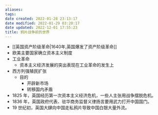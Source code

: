 ```yaml
---
aliases: 
tags: 
date created: 2022-01-28 23:13:17
date modified: 2022-01-29 03:20:17
date updated: 2022-12-01 17:55:23
title: 鸦片战争前的世界
---
```



- [[英国资产阶级革命|1640年,英国爆发了资产阶级革命]]
- 欧美主要国家确立资本主义制度
- 工业革命
  - 资本主义经济发展的突出表现在工业革命的发生上
- 西方列强殖民扩张
  - 目的
    - 开辟新市场
    - 转移国内矛盾
- 1825 年，英国经历第一次资本主义经济危机，一些人主张用战争摆脱危机。
- 1836 年，英国政府代表、驻华商务监督义律扬言要用武力打开中国国门。
- 19 世纪初，英国大肆向中国走私鸦片导致中国白银大量外流。
